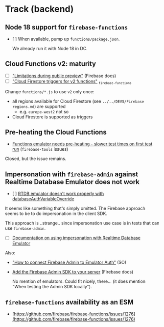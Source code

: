# Track (backend)

<!--
## `@google-cloud/logging` ESM support

*Q: Is this still a thing?*

- [es6 import not able to import Logging](https://github.com/googleapis/nodejs-logging/issues/559)

Note: We won't need it, until `firebase-functions` runs with ESM. And even then, node allows using `require` in `type: "module"` packages.
-->

## Node 18 support for `firebase-functions`

- [ ] When available, pump up `functions/package.json`.

	<!-- No ticket, as of 6-Jun-22: https://github.com/firebase/firebase-functions/issues?q=is%3Aissue+is%3Aopen+18 -->

   We already run it with Node 18 in DC.


## Cloud Functions v2: maturity

- [ ] ["Limitations during public preview"](https://firebase.google.com/docs/functions/beta#limitations_during_public_preview) (Firebase docs)
- [ ] ["Cloud Firestore triggers for v2 functions"](https://github.com/firebase/firebase-functions/issues/1213) <sub>`firebase-functions`</sub>

Change `functions/*.js` to use `v2` only once:

- all regions available for Cloud Firestore (see `../../DEVS/Firebase regions.md`) are supported
  - e.g. `europe-west2` not so
- Cloud Firestore is supported as triggers


## Pre-heating the Cloud Functions

- [Functions emulator needs pre-heating - slower test times on first test run](https://github.com/firebase/firebase-tools/issues/3488) (`firebase-tools` issues)

Closed, but the issue remains.

<!-- tbd. Remove when logging works..
## Using `firebase-admin` 10.0 with `firebase-functions` 

- [Cannot install firebase-admin v10](https://github.com/firebase/firebase-functions/issues/996)

This might not apply any more; we are using `type: "module"` in the functions. Once we really log to Google logs, mention that this might no longer be an issue?
-->

## Impersonation with `firebase-admin` against Realtime Database Emulator does not work

- [ ] [RTDB emulator doesn't work properly with databaseAuthVariableOverride](https://github.com/firebase/firebase-tools/issues/2554)

It seems like something that's simply omitted. The Firebase approach seems to be to do impersonation in the client SDK. 

This approach is ..strange.. since impersonation use case is in tests that can use `firebase-admin`.

- [ ] [Documentation on using impersonation with Realtime Database Emulator](https://github.com/firebase/firebase-admin-node/issues/1777)

<!-- hidden

>Firebase [docs](https://firebase.google.com/docs/database/admin/start?authuser=0#admin-sdk-setup) say:
>>If you are interested in using the Node.js SDK as a client for end-user access (for example, in a Node.js desktop or IoT application), as opposed to admin access from a privileged environment (like a server), you should instead follow the instructions for setting up the client JavaScript SDK.
-->

Also:

- ["How to connect Firebase Admin to Emulator Auth"](https://stackoverflow.com/questions/71268856/how-to-connect-firebase-admin-to-emulator-auth) (SO)

- [Add the Firebase Admin SDK to your server](https://firebase.google.com/docs/admin/setup?authuser=0) (Firebase docs)

   No mention of emulators. Could fit nicely, there... (it does mention "When testing the Admin SDK locally").
   

## `firebase-functions` availability as an ESM

- [https://github.com/firebase/firebase-functions/issues/1276](https://github.com/firebase/firebase-functions/issues/1276)


<!-- Not sure if this touches us..
## `firebase-functions` 4.x.x Secrets functioning

   
- [ ] ["Environment Secrets have no value"](https://github.com/firebase/firebase-functions/issues/1264)
-->